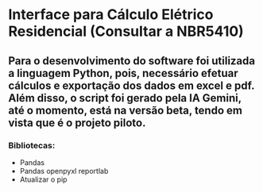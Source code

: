 # Interface para Cálculo Elétrico Residencial (Consultar a NBR5410)

## Para o desenvolvimento do software foi utilizada a linguagem Python, pois, necessário efetuar cálculos e exportação dos dados em excel e pdf. Além disso, o script foi gerado pela IA Gemini, até o momento, está na versão beta, tendo em vista que é o projeto piloto.

### Bibliotecas:
- Pandas
- Pandas openpyxl reportlab
- Atualizar o pip

  
